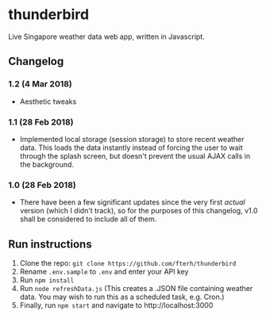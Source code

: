 # thunderbird
Live Singapore weather data web app, written in Javascript.

## Changelog
### 1.2 (4 Mar 2018)
* Aesthetic tweaks
### 1.1 (28 Feb 2018)
* Implemented local storage (session storage) to store recent weather data. This loads the data instantly instead of forcing the user to wait through the splash screen, but doesn't prevent the usual AJAX calls in the background. 
### 1.0 (28 Feb 2018)
* There have been a few significant updates since the very first *actual* version (which I didn't track), so for the purposes of this changelog, v1.0 shall be considered to include all of them.

## Run instructions
1. Clone the repo: `git clone https://github.com/fterh/thunderbird`
2. Rename `.env.sample` to `.env` and enter your API key
3. Run `npm install`
4. Run `node refreshData.js` (This creates a .JSON file containing weather data. You may wish to run this as a scheduled task, e.g. Cron.)
4. Finally, run `npm start` and navigate to http://localhost:3000
